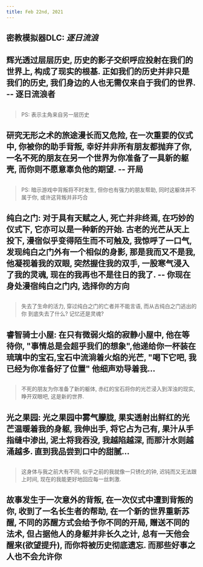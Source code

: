 ```yaml
---
title: Feb 22nd, 2021
---
```


## 密教模拟器DLC: _逐日流浪_
## 辉光透过层层历史, 历史的影子交织呼应投射在我们的世界上, 构成了现实的根基. 正如我们的历史并非只是我们的历史, 我们身边的人也无需仅来自于我们的世界.   -- 逐日流浪者
##
> PS: 表示主角来自另一层历史
## 研究无形之术的旅途漫长而又危险, 在一次重要的仪式中, 你被你的助手背叛, 幸好并非所有朋友都抛弃了你, 一名不死的朋友在另一个世界为你准备了一具新的躯壳, 而你则不愿意辜负他的期望. -- 开局
##
> PS: 暗示游戏中背叛将不时发生, 但你也有强力的朋友帮助, 同时这躯体并不属于你, 或许这背叛并非巧合
## 纯白之门: 对于具有天赋之人, 死亡并非终焉, 在巧妙的仪式下, 它亦可以是一种新的开始.  古老的光芒从天上投下, 漫宿似乎变得陌生而不可触及, 我惊呼了一口气, 发现纯白之门外有一个相似的身影, 那是我而又不是我, 他凝视着我的双眼, 突然握住我的双手, 一股寒气浸入了我的灵魂, 现在的我再也不是往日的我了. -- 你现在身处漫宿纯白之门内, 选择你的方向
##
> 失去了生命的活力, 穿过纯白之门的亡者并不能言语, 而从古纯白之门逃出的你 到底失去了什么? 记忆还是灵魂?
## 睿智骑士小屋: 在只有微弱火焰的寂静小屋中, 他在等待你, "事情总是会超乎我们的想象",他递给你一杯装在琉璃中的宝石,宝石中流淌着火焰的光芒, "喝下它吧, 我已经为你准备好了位置" 他细声劝导着我...
##
> 不死的朋友为你准备了新的躯体, 赤红的宝石将你的光芒浸入到浑浊的现实, 睁开双眼吧, 这是新的世界.
## 光之果园: 光之果园中雾气朦胧, 果实透射出鲜红的光芒温暖着我的身躯, 我伸出手, 将它占为己有, 果汁从手指缝中渗出, 泥土将我吞没, 我越陷越深, 而那汁水则越涌越多. 直到我品尝到口中的甜腻...
##
> 这身体与我之前大有不同, 似乎之前的我就像一只锈化的钟, 迟钝而又无法跟上时间, 现在的我能更好地回应每一丝刺激.
## 故事发生于一次意外的背叛, 在一次仪式中遭到背叛的你, 收到了一名长生者的帮助, 在一个新的世界重新苏醒, 不同的苏醒方式会给予你不同的开局, 赠送不同的法术, 但占据他人的身躯并非长久之计, 总有一天他会醒来(欲望提升), 而你将被历史彻底遗忘. 而那些好事之人也不会允许你
